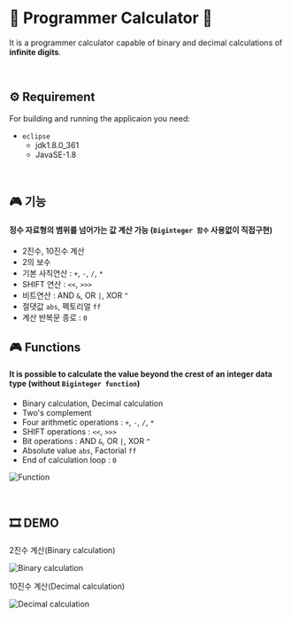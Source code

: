 # 🎲 Programmer Calculator 🎲
It is a programmer calculator capable of binary and decimal calculations of **infinite digits**.

<br/>

## ⚙ Requirement
For building and running the applicaion you need:
* `eclipse`
  * jdk1.8.0_361
  * JavaSE-1.8

<br/>

## 🎮 기능
#### 정수 자료형의 볌위를 넘어가는 값 계산 가능 (`Biginteger 함수` 사용없이 직접구현)
* 2진수, 10진수 계산
* 2의 보수
* 기본 사칙연산  : `+`, `-`, `/`, `*`
* SHIFT 연산  :  `<<`, `>>>`
* 비트연산  :  AND `&`, OR `|`, XOR `^`
* 절댓값 `abs`, 펙토리얼 `ff`
* 계산 반복문 종로  :  `0`


## 🎮 Functions
#### It is possible to calculate the value beyond the crest of an integer data type (without `Biginteger function`)
* Binary calculation, Decimal calculation
* Two's complement
* Four arithmetic operations  : `+`, `-`, `/`, `*`
* SHIFT operations  :  `<<`, `>>>`
* Bit operations  :  AND `&`, OR `|`, XOR `^`
* Absolute value `abs`, Factorial `ff`
* End of calculation loop  :  `0`
  
![Function](https://github.com/Ga-000/Programmer_Calculator/assets/134590236/e444e803-ad5c-4a18-8fe5-4b9fd6a2330e)

<br/>

## 🎞 DEMO
2진수 계산(Binary calculation)

![Binary calculation](https://github.com/Ga-000/Programmer_Calculator/assets/134590236/50cb7fe8-0c49-4243-93a2-b0c42c52e669)

10진수 계산(Decimal calculation)

![Decimal calculation](https://github.com/Ga-000/Programmer_Calculator/assets/134590236/831015c8-0cda-4df0-af58-5afe95bb9e8e)
